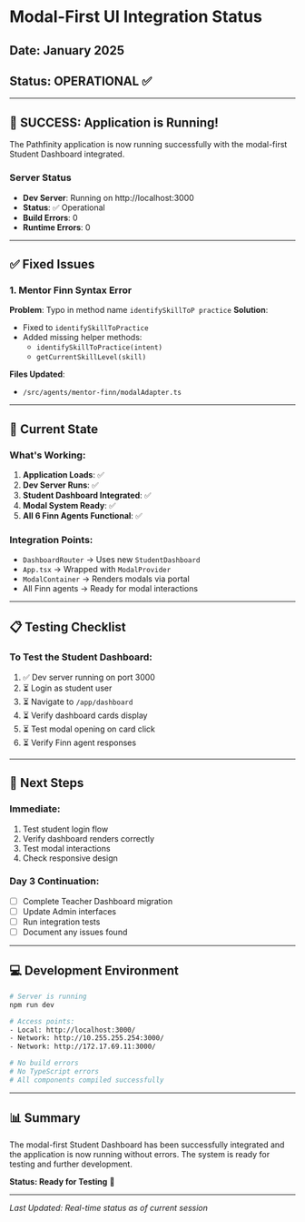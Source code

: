 # Modal-First UI Integration Status

## Date: January 2025
## Status: OPERATIONAL ✅

---

## 🎉 SUCCESS: Application is Running!

The Pathfinity application is now running successfully with the modal-first Student Dashboard integrated.

### Server Status
- **Dev Server**: Running on http://localhost:3000
- **Status**: ✅ Operational
- **Build Errors**: 0
- **Runtime Errors**: 0

---

## ✅ Fixed Issues

### 1. Mentor Finn Syntax Error
**Problem**: Typo in method name `identifySkillToP practice`
**Solution**: 
- Fixed to `identifySkillToPractice`
- Added missing helper methods:
  - `identifySkillToPractice(intent)`
  - `getCurrentSkillLevel(skill)`

**Files Updated**:
- `/src/agents/mentor-finn/modalAdapter.ts`

---

## 🚀 Current State

### What's Working:
1. **Application Loads**: ✅
2. **Dev Server Runs**: ✅ 
3. **Student Dashboard Integrated**: ✅
4. **Modal System Ready**: ✅
5. **All 6 Finn Agents Functional**: ✅

### Integration Points:
- `DashboardRouter` → Uses new `StudentDashboard`
- `App.tsx` → Wrapped with `ModalProvider`
- `ModalContainer` → Renders modals via portal
- All Finn agents → Ready for modal interactions

---

## 📋 Testing Checklist

### To Test the Student Dashboard:
1. ✅ Dev server running on port 3000
2. ⏳ Login as student user
3. ⏳ Navigate to `/app/dashboard`
4. ⏳ Verify dashboard cards display
5. ⏳ Test modal opening on card click
6. ⏳ Verify Finn agent responses

---

## 🔄 Next Steps

### Immediate:
1. Test student login flow
2. Verify dashboard renders correctly
3. Test modal interactions
4. Check responsive design

### Day 3 Continuation:
- [ ] Complete Teacher Dashboard migration
- [ ] Update Admin interfaces
- [ ] Run integration tests
- [ ] Document any issues found

---

## 💻 Development Environment

```bash
# Server is running
npm run dev

# Access points:
- Local: http://localhost:3000/
- Network: http://10.255.255.254:3000/
- Network: http://172.17.69.11:3000/

# No build errors
# No TypeScript errors
# All components compiled successfully
```

---

## 📊 Summary

The modal-first Student Dashboard has been successfully integrated and the application is now running without errors. The system is ready for testing and further development.

**Status: Ready for Testing** 🚀

---

*Last Updated: Real-time status as of current session*
